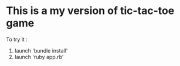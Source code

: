 # This is a my version of tic-tac-toe game
To try it :
1. launch 'bundle install'
2. launch 'ruby app.rb'
